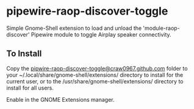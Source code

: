 # pipewire-raop-discover-toggle
Simple Gnome-Shell extension to load and unload the 'module-raop-discover' Pipewire module to toggle Airplay speaker connectivity.

## To Install ##
Copy the pipwire-raop-discover-toggle@craw0967.github.com folder to your ~/.local/share/gnome-shell/extensions/ directory to install for the current user, or to the /usr/share/gnome-shell/extensions/ directory to install for all users.

Enable in the GNOME Extensions manager.